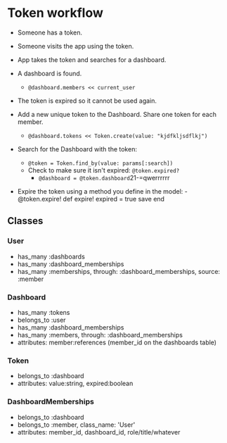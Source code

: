 # Token workflow

- Someone has a token.
- Someone visits the app using the token.
- App takes the token and searches for a dashboard.
- A dashboard is found.
    - `@dashboard.members << current_user`
- The token is expired so it cannot be used again.

- Add a new unique token to the Dashboard. Share one token for each member.
    - `@dashboard.tokens << Token.create(value: "kjdfkljsdflkj")`
- Search for the Dashboard with the token:
    - `@token = Token.find_by(value: params[:search])`
    - Check to make sure it isn't expired: `@token.expired?`
        - `@dashboard = @token.dashboard`21-=qwerrrrrr
- Expire the token using a method you define in the model:
        - @token.expire!
        def expire!
          expired = true
          save
        end




## Classes

### User
  - has_many :dashboards
  - has_many :dashboard_memberships
  - has_many :memberships, through: :dashboard_memberships, source: :member

### Dashboard
  - has_many :tokens
  - belongs_to :user
  - has_many :dashboard_memberships
  - has_many :members, through: :dashboard_memberships
  - attributes: member:references (member_id on the dashboards table)

### Token
  - belongs_to :dashboard
  - attributes: value:string, expired:boolean

### DashboardMemberships
  - belongs_to :dashboard
  - belongs_to :member, class_name: 'User'
  - attributes: member_id, dashboard_id, role/title/whatever
